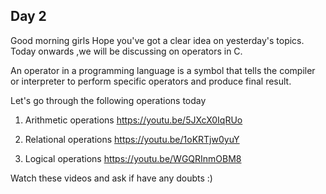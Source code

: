 ## Day 2

Good morning girls
Hope you've got a clear idea on yesterday's topics. Today onwards ,we will be discussing on operators in C.

An operator in a programming language is a symbol that tells the compiler or interpreter to perform specific operators and produce final result.

Let's go through the following operations today

1. Arithmetic operations
  https://youtu.be/5JXcX0IqRUo

2. Relational operations
  https://youtu.be/1oKRTjw0yuY

3. Logical operations
  https://youtu.be/WGQRInmOBM8

Watch these videos and ask if have any doubts :)
